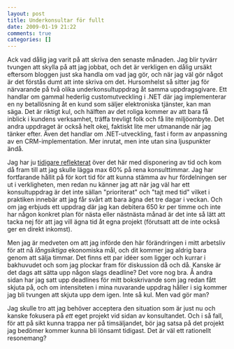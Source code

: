 ```yaml
---
layout: post
title: Underkonsultar för fullt
date: 2009-01-19 21:22
comments: true
categories: []
---
```

Ack vad dålig jag varit på att skriva den senaste månaden. Jag blir tyvärr tvungen att skylla på att jag jobbat, och det är verkligen en dålig ursäkt eftersom bloggen just ska handla om vad jag gör, och när jag väl gör något är det förstås dumt att inte skriva om det. Hursomhelst så sitter jag för närvarande på två olika underkonsultuppdrag åt samma uppdragsgivare. Ett handlar om gammal hederlig customutveckling i .NET där jag implementerar en ny betallösning åt en kund som säljer elektroniska tjänster, kan man säga. Det är riktigt kul, och hälften av det roliga kommer av att bara få inblick i kundens verksamhet, träffa trevligt folk och få lite miljöombyte. Det andra uppdraget är också helt okej, faktiskt lite mer utmanande när jag tänker efter. Även det handlar om .NET-utveckling, fast i form av anpassning av en CRM-implementation. Mer inrutat, men inte utan sina ljuspunkter ändå.

Jag har ju <a href="http://utmaningen.fjeldstad.se/2008/10/inledande-tankar-kring-kunder-och-uppdrag/">tidigare reflekterat</a> över det här med disponering av tid och kom då fram till att jag skulle lägga max 60% på rena konsulttimmar. Jag har fortfarande hållit på för kort tid för att kunna stämma av hur fördelningen ser ut i verkligheten, men redan nu känner jag att när jag väl har ett konsultuppdrag är det inte sällan "prioriterat" och "tajt med tid" vilket i praktiken innebär att jag får svårt att bara ägna det tre dagar i veckan. Och om jag erbjuds ett uppdrag där jag kan debitera 650 kr per timme och inte har någon konkret plan för nästa eller nästnästa månad är det inte så lätt att tacka nej för att jag vill ägna tid åt egna projekt (förutsatt att de inte också ger en direkt inkomst).

Men jag är medveten om att jag införde den här förändringen i mitt arbetsliv för att nå <em>långsiktiga</em> ekonomiska mål, och dit kommer jag aldrig bara genom att sälja timmar. Det finns ett par idéer som ligger och kurrar i bakhuvudet och som jag plockar fram för diskussion då och då. Kanske är det dags att sätta upp någon slags deadline? Det vore nog bra. Å andra sidan har jag satt upp deadlines för mitt bokskrivande som jag redan fått skjuta på, och om intensiteten i mina nuvarande uppdrag håller i sig kommer jag bli tvungen att skjuta upp dem igen. Inte så kul. Men vad gör man?

Jag skulle tro att jag behöver acceptera den situation som är just nu och kanske fokusera på <em>ett </em>eget projekt vid sidan av konsultandet. Och i så fall, för att på sikt kunna trappa ner på timsäljandet, bör jag satsa på det projekt jag bedömer kommer kunna bli lönsamt tidigast. Det är väl ett rationellt resonemang?
